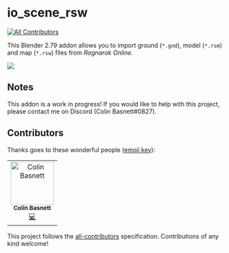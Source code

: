 # io_scene_rsw

[![All Contributors](https://img.shields.io/badge/all_contributors-1-orange.svg?style=flat-square)](#contributors)

This Blender 2.79 addon allows you to import ground (`*.gnd`), model (`*.rsm`) and map (`*.rsw`) files from *Ragnarok Online*.

![](https://raw.githubusercontent.com/cmbasnett/io_scene_rsw/master/doc/readme/example.png)

## Notes
This addon is a work in progress! If you would like to help with this project, please contact me on Discord (Colin Basnett#0827).

## Contributors

Thanks goes to these wonderful people ([emoji key](https://allcontributors.org/docs/en/emoji-key)):

<!-- ALL-CONTRIBUTORS-LIST:START - Do not remove or modify this section -->
<!-- prettier-ignore -->
<table><tr><td align="center"><a href="http://darklightgames.com"><img src="https://avatars3.githubusercontent.com/u/5035660?v=4" width="100px;" alt="Colin Basnett"/><br /><sub><b>Colin Basnett</b></sub></a><br /><a href="https://github.com/cmbasnett/io_scene_rsw/commits?author=cmbasnett" title="Code">💻</a></td></tr></table>

<!-- ALL-CONTRIBUTORS-LIST:END -->

This project follows the [all-contributors](https://github.com/all-contributors/all-contributors) specification. Contributions of any kind welcome!
